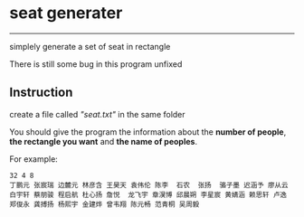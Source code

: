 # seat generater

-----

simplely generate a set of seat in rectangle

There is still some bug in this program unfixed

## Instruction

create a file called *"seat.txt"* in the same folder

You should give the program the information about the **number of people**, **the rectangle you want** and **the name of peoples**.

For example:

```
32 4 8
丁鹏元	张宸瑞	边麓元	林彦含	王昊天	袁伟伦	陈李	石农	张扬	骆子墨	迟涵予	廖从云	白宇轩	蔡朋骏	程启航	杜心扬	詹悦	龙飞宇	章淏博	邱晨朔	李星宸	黄婧涵	赖思轩	卢逸	郑俊永	龚搏扬	杨熙宇	金建烨	曾韦翔	陈元畅	范青桐	吴周毅	
```

